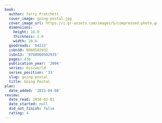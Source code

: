 ```yaml
---
book:
  author: Terry Pratchett
  cover_image: going-postal.jpg
  cover_image_url: https://i.gr-assets.com/images/S/compressed.photo.goodreads.com/books/1388236899l/64222.jpg
  dimensions:
    height: 18.0
    thickness: 2.6
    width: 10.6
  goodreads: '64222'
  isbn10: 0060502932
  isbn13: '9780060502935'
  pages: 416
  publication_year: '2004'
  series: Discworld
  series_position: '33'
  slug: going-postal
  title: Going Postal
plan:
  date_added: '2015-04-08'
review:
  date_read: 2010-02-01
  date_started: null
  did_not_finish: false
  rating: 4
---
```

